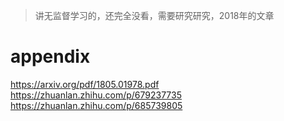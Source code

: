 > 讲无监督学习的，还完全没看，需要研究研究，2018年的文章
# appendix
https://arxiv.org/pdf/1805.01978.pdf
https://zhuanlan.zhihu.com/p/679237735
https://zhuanlan.zhihu.com/p/685739805